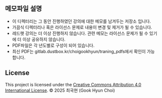 ## 메모파일 설명

- 이 디렉터리는 그 동안 진행하였던 강의에 대한 메모를 남겨두는 저장소 입니다. 
- 가끔식 디렉터리나 혹은 라이선스 문제로 내용이 변경 및 제거가 될 수 있습니다.
- 레드햇 강의는 더 이상 진행하지 않습니다. 관련 메모는 라이선스 문제가 될 수 있기에 더 이상 공유하지 않습니다.
- PDF파일은 각 년도별로 구성이 되어 있습니다.
- 최신 PDF는 gitlab.dustbox.kr/choigookhyun/traning_pdfs에서 확인이 가능 합니다.

## License

This project is licensed under the [Creative Commons Attribution 4.0 International License](https://creativecommons.org/licenses/by/4.0/).
© 2025 최국현 (Gook Hyun Choi)
